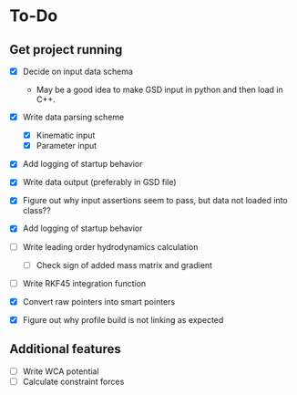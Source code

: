 # To-Do

## Get project running

- [x] Decide on input data schema
  - May be a good idea to make GSD input in python and then load in C++.  
- [x] Write data parsing scheme
  - [x] Kinematic input
  - [x] Parameter input
- [x] Add logging of startup behavior
- [x] Write data output (preferably in GSD file)
- [x] Figure out why input assertions seem to pass, but data not loaded into class??
- [x] Add logging of startup behavior
- [ ] Write leading order hydrodynamics calculation
  - [ ] Check sign of added mass matrix and gradient
- [ ] Write RKF45 integration function

- [x] Convert raw pointers into smart pointers
- [x] Figure out why profile build is not linking as expected

## Additional features

- [ ] Write WCA potential
- [ ] Calculate constraint forces
